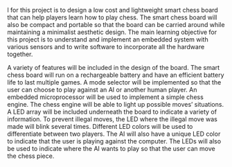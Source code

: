 l for this project is to design a low cost and lightweight smart chess board that can help players learn how to play chess. The smart chess board will also be compact and portable so that the board can be carried around while maintaining a minimalist aesthetic design. The main learning objective for this project is to understand and implement an embedded system with various sensors and to write software to incorporate all the hardware together. 

A variety of features will be included in the design of the board. The smart chess board will run on a rechargeable battery and have an efficient battery life to last multiple games. A mode selector will be implemented so that the user can choose to play against an AI or another human player. An embedded microprocessor will be used to implement a simple chess engine. The chess engine will be able to light up possible moves’ situations. A LED array will be included underneath the board to indicate a variety of information. To prevent illegal moves, the LED where the illegal move was made will blink several times. Different LED colors will be used to differentiate between two players. The AI will also have a unique LED color to indicate that the user is playing against the computer. The LEDs will also be used to indicate where the AI wants to play so that the user can move the chess piece. 

